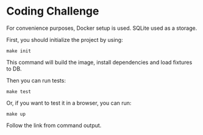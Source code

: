 # Coding Challenge

For convenience purposes, Docker setup is used.
SQLite used as a storage.

First, you should initialize the project by using:
```shell
make init
```
This command will build the image, install dependencies and load fixtures to DB.

Then you can run tests:
```shell
make test
```

Or, if you want to test it in a browser, you can run:

```shell
make up
```

Follow the link from command output.